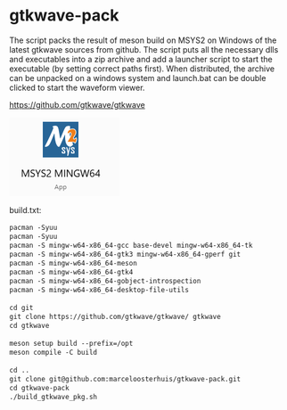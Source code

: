 # gtkwave-pack

The script packs the result of meson build on MSYS2 on Windows of the latest gtkwave sources from github. The script puts all the necessary dlls and executables into a zip archive and add a launcher script to start the executable (by setting correct paths first). When distributed, the archive can be unpacked on a windows system and launch.bat can be double clicked to start the waveform viewer.

https://github.com/gtkwave/gtkwave

![Msys2 Windows icon](assets/images/msys2.png)

build.txt:
```
pacman -Syuu
pacman -Syuu
pacman -S mingw-w64-x86_64-gcc base-devel mingw-w64-x86_64-tk
pacman -S mingw-w64-x86_64-gtk3 mingw-w64-x86_64-gperf git
pacman -S mingw-w64-x86_64-meson
pacman -S mingw-w64-x86_64-gtk4
pacman -S mingw-w64-x86_64-gobject-introspection
pacman -S mingw-w64-x86_64-desktop-file-utils

cd git
git clone https://github.com/gtkwave/gtkwave/ gtkwave
cd gtkwave

meson setup build --prefix=/opt
meson compile -C build

cd ..
git clone git@github.com:marceloosterhuis/gtkwave-pack.git
cd gtkwave-pack
./build_gtkwave_pkg.sh
```
